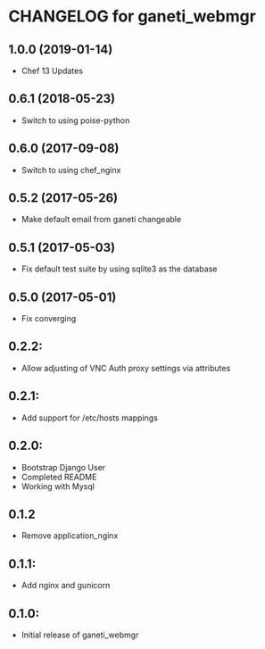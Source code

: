 # CHANGELOG for ganeti_webmgr

1.0.0 (2019-01-14)
------------------
- Chef 13 Updates

0.6.1 (2018-05-23)
------------------
- Switch to using poise-python

0.6.0 (2017-09-08)
------------------
- Switch to using chef_nginx

0.5.2 (2017-05-26)
------------------
- Make default email from ganeti changeable

0.5.1 (2017-05-03)
------------------
- Fix default test suite by using sqlite3 as the database

0.5.0 (2017-05-01)
------------------
- Fix converging

## 0.2.2:

* Allow adjusting of VNC Auth proxy settings via attributes

## 0.2.1:

* Add support for /etc/hosts mappings

## 0.2.0:

* Bootstrap Django User
* Completed README
* Working with Mysql

## 0.1.2

* Remove application_nginx

## 0.1.1:

* Add nginx and gunicorn

## 0.1.0:

* Initial release of ganeti_webmgr
